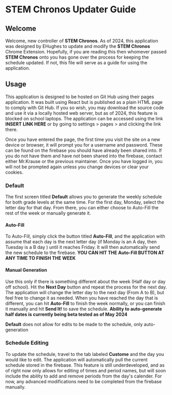# **STEM Chronos** Updater Guide

## Welcome

Welcome, new controller of **STEM Chronos**. As of 2024, this application was designed by EHughes to update and modify the **STEM Chronos** Chrome Extension.
Hopefully, if you are reading this then whomever passed **STEM Chronos** onto you has gone over the process for keeping the schedule updated. If not, this file will serve as a guide for using the application.

## Usage

This application is designed to be hosted on Git Hub using their pages application. It was built using React but is published as a plain HTML page to comply with Git Hub. If you so wish, you may download the source code and use it via a locally hosted web server, but as of 2024, this feature is blocked on school laptops. The application can be accessed using the link **INSERT LINK HERE** or by going to settings > pages > and clicking the link there.

Once you have entered the page, the first time you visit the site on a new device or browser, it will prompt you for a username and password. These can be found on the firebase you should have already been shared into. If you do not have them and have not been shared into the firebase, contact either Mr.Krause or the previous maintainer. Once you have logged in, you will not be prompted again unless you change devices or clear your cookies.

### Default

The first screen titled **Default** allows you to generate the weekly schedule for both grade levels at the same time. For the first day, Monday, select the letter day for that day. From there, you can either choose to Auto-Fill the rest of the week or manually generate it.

#### Auto-Fill

To Auto-Fill, simply click the button titled **Auto-Fill**, and the application with assume that each day is the next letter day (if Monday is an A day, then Tuesday is a B day ) until it reaches Friday. It will then automatically send the new schedule to the firebase. **YOU CAN HIT THE Auto-Fill BUTTON AT ANY TIME TO FINISH THE WEEK**

#### Manual Generation

Use this only if there is something different about the week (Half day or day off school). Hit the **Next Day** button and repeat the process for the next day. The application will change the letter day to the next day (From A to B), but feel free to change it as needed. When you have reached the day that is different, you can hit **Auto-Fill** to finish the week normally, or you can finish it manually and hit **Send It!** to save the schedule. **Ability to auto-generate half dates is currently being beta tested as of May 2024**

**Default** does not allow for edits to be made to the schedule, only auto-generation

### Schedule Editing

To update the schedule, travel to the tab labeled **Custome** and the day you would like to edit. The application will automatically pull the current schedule stored in the firebase. This feature is still underdeveloped, and as of right now only allows for editing of times and period names, but will soon include the ability to add and remove periods from the day's calender. For now, any advanced modifications need to be completed from the firebase manually. 
